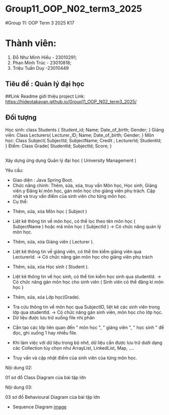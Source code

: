 # Group11_OOP_N02_term3_2025
#Group 11: OOP Term 3 2025 K17
# Thành viên:
1. Đỗ Như Minh Hiếu - 23010291;
2. Phan Minh Trúc - 23010818;
3. Triệu Tuấn Duy -23010449
## Tiêu đề : Quản lý đại học

##Link Readme giới thiệu project
Link: https://hideotakayan.github.io/Group11_OOP_N02_term3_2025/
## Đối tượng
Học sinh:
class Students {
Student_id;
Name;
Date_of_birth;
Gender;
}
Giảng viên:
Class Lecturers{
Lecturer_ID;
Name;
Date_of_birth;
Gender;
}
Môn học:
Class Subject(
SubjectId;
SubjectName;
Credit ;
LecturerId;
StudentId;
}
Điểm:
Class Grade{
StudentId;
SubjectId;
Score;
}
##
Xây dựng ứng dụng Quản lý đại học ( University Management )

Yêu cầu:
- Giao diện : Java Spring Boot.
- Chức năng chính:
 Thêm, sửa, xóa, truy vấn Môn học, Học sinh, Giảng viên.y
 Đăng kí môn học, gán môn học cho giảng viên phụ trách.
 Cập nhật và truy vấn điểm của sinh viên cho từng môn học.
- Cụ thể:
 + Thêm, sửa, xóa Môn học ( Subject )
 - Liệt kê thông tin về môn học, có thể lọc theo tên môn học ( SubjectName ) hoặc mã môn học ( SubjectId )
-> Có chức năng quản lý môn học.

 + Thêm, sửa, xóa Giảng viên ( Lecturer ).
- Liệt kê thông tin về giảng viên, có thể tìm kiểm giảng viên qua LecturerId.
-> Có chức năng gán môn học cho giảng viên phụ trách

 + Thêm, sửa, xóa Học sinh ( Student ).
- Liệt kê thông tin về học sinh, có thể tìm kiểm học sinh qua studentId.
-> Có chức năng gán môn học cho sinh viên ( Sinh viên có thể đăng kí môn học )
 + Thêm, sửa, xóa Lớp học(Grade).
- Tra cứu thông tin về môn học qua SubjectID, liệt kê các sinh viên trong lớp qua studentId.
-> Có chức năng gán sinh viên, môn học cho lớp học.
- Dữ liệu được lưu trữ xuống file nhị phân

 + Cần tạo các lớp liên quan đến " môn học ", " giảng viên ", " học sinh " để đọc, ghi xuống 1 hay nhiều file.

- Khi làm việc với dữ liệu trong bộ nhớ, dữ liệu cần được lưu trữ dưới dạng các Collection tùy chọn như ArrayList, LinkedList, Map, ....

- Truy vấn và cập nhật điểm của sinh viên của từng môn học.

Nội dung 02:

01 sơ đồ Class Diagram của bài tập lớn


Nội dung 03:


03 sơ đồ Behavioural Diagram của bài tập lớn
+ Sequence Diagram   [image](https://github.com/user-attachments/assets/9b444f24-f5c8-492f-8012-104b39832f0c)
   
